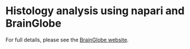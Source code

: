 # Histology analysis using napari and BrainGlobe

For full details, please see the [BrainGlobe website](https://brainglobe.info/community/courses/scheduled/dec-2023/index.html).
